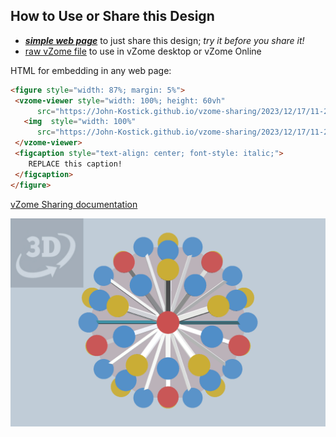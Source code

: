 
## How to Use or Share this Design

 - [***simple web page***](<https://John-Kostick.github.io/vzome-sharing/2023/12/17/11-23-41-Icosahdral-trackball-template/>) to just share this design; *try it before you share it!*
 - [raw vZome file](<https://raw.githubusercontent.com/John-Kostick/vzome-sharing/main/2023/12/17/11-23-41-Icosahdral-trackball-template/Icosahdral-trackball-template.vZome>) to use in vZome desktop or vZome Online
 
 HTML for embedding in any web page:
 ```html
<figure style="width: 87%; margin: 5%">
  <vzome-viewer style="width: 100%; height: 60vh"
       src="https://John-Kostick.github.io/vzome-sharing/2023/12/17/11-23-41-Icosahdral-trackball-template/Icosahdral-trackball-template.vZome" >
    <img  style="width: 100%"
       src="https://John-Kostick.github.io/vzome-sharing/2023/12/17/11-23-41-Icosahdral-trackball-template/Icosahdral-trackball-template.png" >
  </vzome-viewer>
  <figcaption style="text-align: center; font-style: italic;">
     REPLACE this caption!
  </figcaption>
</figure>
 ```

[vZome Sharing documentation](https://vzome.github.io/vzome/sharing.html#how-it-works)

![Image](<Icosahdral-trackball-template.png>)

